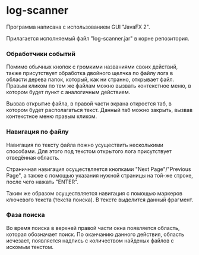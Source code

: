 # log-scanner
Программа написана с использованием GUI "JavaFX 2".

Прилагается исполняемый файл "log-scanner.jar" в корне репозитория.

### Обработчики событий

Помимо обычных кнопок с громкими названиями своих действий, также присутствует обработка двойного щелчка по файлу лога в области дерева папок, который, как ни странно, открывает файл.
Правым кликом по тем же файлам можно вызвать контекстное меню, в котором будет пункт с аналогичным действием.

Вызвав открытие файла, в правой части экрана откроется таб, в котором будет располагаться текст. Данный таб можно закрыть, вызвав контекстное меню правым кликом.

### Навигация по файлу

Навигация по тексту файла пожно усуществить несколькими способами. Для этого под текстом открытого лога присутствует отведённая область.

Страничная навигация осуществляется кнопками "Next Page"/"Previous Page", а также с помощью указания нужной страницы на той-же строке, после чего нажать "ENTER".

Таким же образом осуществляется навигация с помощью маркеров ключевого текста (текста поиска). В тексте выделится данный фрагмент.

### Фаза поиска 
Во время поиска в верхней правой части окна появляется область, которая обозначает поиск. По оканчанию данного действия, область исчезает, появляется надпись с количеством найденых файлов с искомым текстом.
